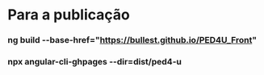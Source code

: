 # Para a publicação
### ng build --base-href="https://bullest.github.io/PED4U_Front"
### npx angular-cli-ghpages --dir=dist/ped4-u

